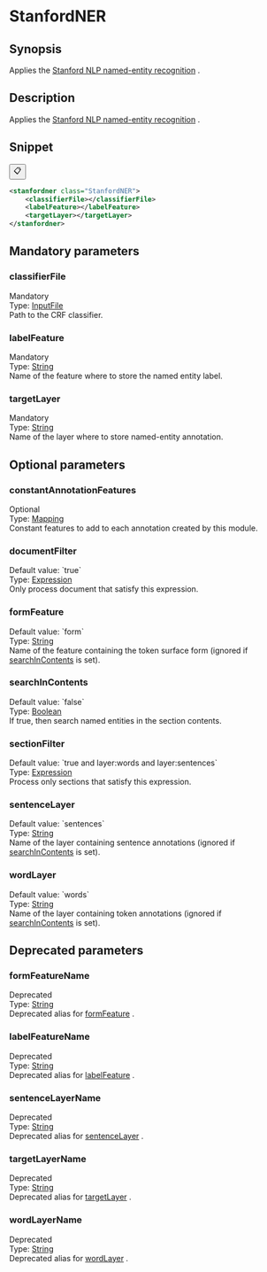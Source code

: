 <h1 class="module">StanfordNER</h1>

## Synopsis

Applies the [Stanford NLP named-entity recognition](https://nlp.stanford.edu/software/CRF-NER.shtml) .

## Description

Applies the [Stanford NLP named-entity recognition](https://nlp.stanford.edu/software/CRF-NER.shtml) .

## Snippet



<button class="copy-code-button" title="Copy to clipboard" onclick="copy_code(this)">📋</button>
```xml
<stanfordner class="StanfordNER">
    <classifierFile></classifierFile>
    <labelFeature></labelFeature>
    <targetLayer></targetLayer>
</stanfordner>
```

## Mandatory parameters

<h3 id="classifierFile" class="param">classifierFile</h3>

<div class="param-level param-level-mandatory">Mandatory
</div>
<div class="param-type">Type: <a href="../converter/fr.inra.maiage.bibliome.util.files.InputFile" class="converter">InputFile</a>
</div>
Path to the CRF classifier.

<h3 id="labelFeature" class="param">labelFeature</h3>

<div class="param-level param-level-mandatory">Mandatory
</div>
<div class="param-type">Type: <a href="../converter/java.lang.String" class="converter">String</a>
</div>
Name of the feature where to store the named entity label.

<h3 id="targetLayer" class="param">targetLayer</h3>

<div class="param-level param-level-mandatory">Mandatory
</div>
<div class="param-type">Type: <a href="../converter/java.lang.String" class="converter">String</a>
</div>
Name of the layer where to store named-entity annotation.

## Optional parameters

<h3 id="constantAnnotationFeatures" class="param">constantAnnotationFeatures</h3>

<div class="param-level param-level-optional">Optional
</div>
<div class="param-type">Type: <a href="../converter/fr.inra.maiage.bibliome.alvisnlp.core.module.types.Mapping" class="converter">Mapping</a>
</div>
Constant features to add to each annotation created by this module.

<h3 id="documentFilter" class="param">documentFilter</h3>

<div class="param-level param-level-default-value">Default value: `true`
</div>
<div class="param-type">Type: <a href="../converter/fr.inra.maiage.bibliome.alvisnlp.core.corpus.expressions.Expression" class="converter">Expression</a>
</div>
Only process document that satisfy this expression.

<h3 id="formFeature" class="param">formFeature</h3>

<div class="param-level param-level-default-value">Default value: `form`
</div>
<div class="param-type">Type: <a href="../converter/java.lang.String" class="converter">String</a>
</div>
Name of the feature containing the token surface form (ignored if <a href="#searchInContents" class="param">searchInContents</a> is set).

<h3 id="searchInContents" class="param">searchInContents</h3>

<div class="param-level param-level-default-value">Default value: `false`
</div>
<div class="param-type">Type: <a href="../converter/java.lang.Boolean" class="converter">Boolean</a>
</div>
If true, then search named entities in the section contents.

<h3 id="sectionFilter" class="param">sectionFilter</h3>

<div class="param-level param-level-default-value">Default value: `true and layer:words and layer:sentences`
</div>
<div class="param-type">Type: <a href="../converter/fr.inra.maiage.bibliome.alvisnlp.core.corpus.expressions.Expression" class="converter">Expression</a>
</div>
Process only sections that satisfy this expression.

<h3 id="sentenceLayer" class="param">sentenceLayer</h3>

<div class="param-level param-level-default-value">Default value: `sentences`
</div>
<div class="param-type">Type: <a href="../converter/java.lang.String" class="converter">String</a>
</div>
Name of the layer containing sentence annotations (ignored if <a href="#searchInContents" class="param">searchInContents</a> is set).

<h3 id="wordLayer" class="param">wordLayer</h3>

<div class="param-level param-level-default-value">Default value: `words`
</div>
<div class="param-type">Type: <a href="../converter/java.lang.String" class="converter">String</a>
</div>
Name of the layer containing token annotations (ignored if <a href="#searchInContents" class="param">searchInContents</a> is set).

## Deprecated parameters

<h3 id="formFeatureName" class="param">formFeatureName</h3>

<div class="param-level param-level-deprecated">Deprecated
</div>
<div class="param-type">Type: <a href="../converter/java.lang.String" class="converter">String</a>
</div>
Deprecated alias for <a href="#formFeature" class="param">formFeature</a> .

<h3 id="labelFeatureName" class="param">labelFeatureName</h3>

<div class="param-level param-level-deprecated">Deprecated
</div>
<div class="param-type">Type: <a href="../converter/java.lang.String" class="converter">String</a>
</div>
Deprecated alias for <a href="#labelFeature" class="param">labelFeature</a> .

<h3 id="sentenceLayerName" class="param">sentenceLayerName</h3>

<div class="param-level param-level-deprecated">Deprecated
</div>
<div class="param-type">Type: <a href="../converter/java.lang.String" class="converter">String</a>
</div>
Deprecated alias for <a href="#sentenceLayer" class="param">sentenceLayer</a> .

<h3 id="targetLayerName" class="param">targetLayerName</h3>

<div class="param-level param-level-deprecated">Deprecated
</div>
<div class="param-type">Type: <a href="../converter/java.lang.String" class="converter">String</a>
</div>
Deprecated alias for <a href="#targetLayer" class="param">targetLayer</a> .

<h3 id="wordLayerName" class="param">wordLayerName</h3>

<div class="param-level param-level-deprecated">Deprecated
</div>
<div class="param-type">Type: <a href="../converter/java.lang.String" class="converter">String</a>
</div>
Deprecated alias for <a href="#wordLayer" class="param">wordLayer</a> .

